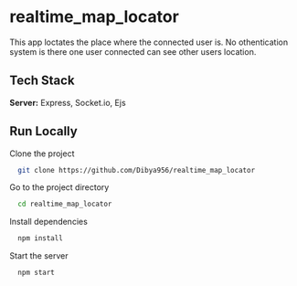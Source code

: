
# realtime_map_locator

This app loctates the place where the connected user is. No othentication system is there one user connected can see other users location.

 

## Tech Stack
**Server:** Express, Socket.io, Ejs

## Run Locally

Clone the project

```bash
  git clone https://github.com/Dibya956/realtime_map_locator
```

Go to the project directory

```bash
  cd realtime_map_locator
```

Install dependencies

```bash
  npm install
```

Start the server

```bash
  npm start
```

